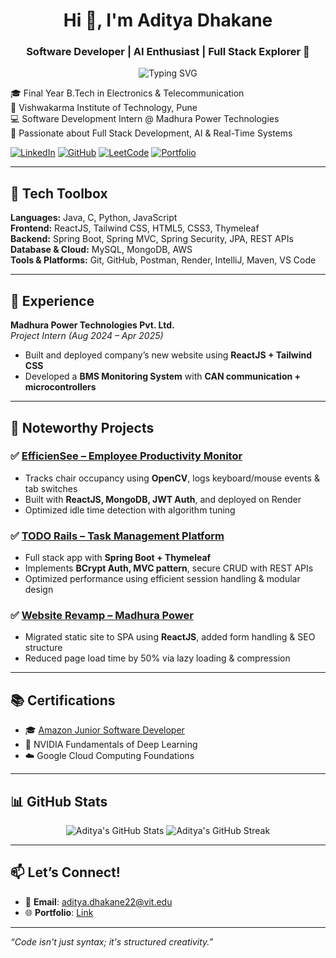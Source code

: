 
<!--## Hi there 👋-->

<!--
**adidhakane/adidhakane** is a ✨ _special_ ✨ repository because its `README.md` (this file) appears on your GitHub profile.

Here are some ideas to get you started:

- 🔭 I’m currently working on ...
- 🌱 I’m currently learning ...
- 👯 I’m looking to collaborate on ...
- 🤔 I’m looking for help with ...
- 💬 Ask me about ...
- 📫 How to reach me: ...
- 😄 Pronouns: ...
- ⚡ Fun fact: ...
-->

<!--# 👋 Hello! I'm Aditya Dhakane-->
<h1 align="center">Hi 👋, I'm Aditya Dhakane</h1>
<h3 align="center">Software Developer | AI Enthusiast | Full Stack Explorer 🚀</h3>

<p align="center">
  <img src="https://readme-typing-svg.demolab.com?font=Fira+Code&duration=3000&pause=1000&color=F75C7E&center=true&vCenter=true&multiline=true&width=700&height=100&lines=Final+Year+Engineering+Student+%7C+VIT+Pune;Java+%7C+Spring+Boot+%7C+React+%7C+MongoDB+%7C+DSA;Passionate+about+Solving+Real+World+Problems+%E2%9A%A1%EF%B8%8F;Let%E2%80%99s+Build+Something+Amazing+Together!" alt="Typing SVG" />
<br>
</p>

🎓 Final Year B.Tech in Electronics & Telecommunication  
📍 Vishwakarma Institute of Technology, Pune  
💻 Software Development Intern @ Madhura Power Technologies  
🚀 Passionate about Full Stack Development, AI & Real-Time Systems

[![LinkedIn](https://img.shields.io/badge/-LinkedIn-0077B5?style=flat-square&logo=linkedin&logoColor=white)](https://www.linkedin.com/in/aditya-dhakane-45b295260/)
[![GitHub](https://img.shields.io/badge/-GitHub-181717?style=flat-square&logo=github&logoColor=white)](https://github.com/adidhakane)
[![LeetCode](https://img.shields.io/badge/-LeetCode-FFA116?style=flat-square&logo=leetcode&logoColor=black)](https://leetcode.com/u/adidhakane8427/)
[![Portfolio](https://img.shields.io/badge/-Portfolio-blue?style=flat-square)](https://todo-rails-cng2.onrender.com)

---

## 🔧 Tech Toolbox

**Languages:** Java, C, Python, JavaScript  
**Frontend:** ReactJS, Tailwind CSS, HTML5, CSS3, Thymeleaf  
**Backend:** Spring Boot, Spring MVC, Spring Security, JPA, REST APIs  
**Database & Cloud:** MySQL, MongoDB, AWS  
**Tools & Platforms:** Git, GitHub, Postman, Render, IntelliJ, Maven, VS Code  

---

## 💼 Experience

**Madhura Power Technologies Pvt. Ltd.**  
*Project Intern (Aug 2024 – Apr 2025)*  
- Built and deployed company’s new website using **ReactJS + Tailwind CSS**  
- Developed a **BMS Monitoring System** with **CAN communication + microcontrollers**

---

## 🌟 Noteworthy Projects

### ✅ [EfficienSee – Employee Productivity Monitor](https://efficiensee-p80v.onrender.com)
- Tracks chair occupancy using **OpenCV**, logs keyboard/mouse events & tab switches  
- Built with **ReactJS, MongoDB, JWT Auth**, and deployed on Render  
- Optimized idle time detection with algorithm tuning

### ✅ [TODO Rails – Task Management Platform](https://todo-rails-cng2.onrender.com)
- Full stack app with **Spring Boot + Thymeleaf**  
- Implements **BCrypt Auth, MVC pattern**, secure CRUD with REST APIs  
- Optimized performance using efficient session handling & modular design

### ✅ [Website Revamp – Madhura Power](https://enhanced-madhura-net.onrender.com)
- Migrated static site to SPA using **ReactJS**, added form handling & SEO structure  
- Reduced page load time by 50% via lazy loading & compression

---

## 📚 Certifications

- 🎓 [Amazon Junior Software Developer](https://coursera.org/share/59f2294efaebcfe083d038f874b43bb6)  
- 🧠 NVIDIA Fundamentals of Deep Learning  
- ☁️ Google Cloud Computing Foundations  

---

## 📊 GitHub Stats

<p align="center">
  <img src="https://github-readme-stats.vercel.app/api?username=adidhakane&show_icons=true&theme=radical" alt="Aditya's GitHub Stats" />
  <img src="https://github-readme-streak-stats.herokuapp.com/?user=adidhakane&theme=radical" alt="Aditya's GitHub Streak" />
</p>

---

## 📫 Let’s Connect!

- 📧 **Email**: [aditya.dhakane22@vit.edu](mailto:aditya.dhakane22@vit.edu)  
- 🌐 **Portfolio**: [Link](https://portfolio-adidhakanes-projects.vercel.app/)

---
_“Code isn't just syntax; it's structured creativity.”_
